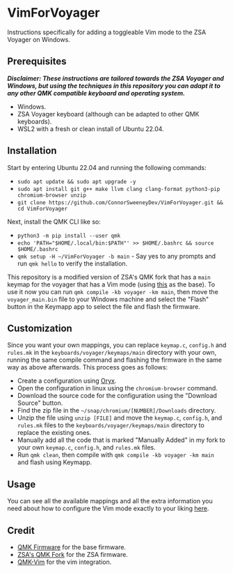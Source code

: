 # VimForVoyager
Instructions specifically for adding a toggleable Vim mode to the ZSA Voyager on Windows.

## Prerequisites
***Disclaimer: These instructions are tailored towards the ZSA Voyager and Windows, but using the techniques in this
repository you can adapt it to any other QMK compatible keyboard and operating system.***

- Windows.
- ZSA Voyager keyboard (although can be adapted to other QMK keyboards).
- WSL2 with a fresh or clean install of Ubuntu 22.04.

## Installation
Start by entering Ubuntu 22.04 and running the following commands:
- `sudo apt update && sudo apt upgrade -y`
- `sudo apt install git g++ make llvm clang clang-format python3-pip chromium-browser unzip`
- `git clone https://github.com/ConnorSweeneyDev/VimForVoyager.git && cd VimForVoyager`

Next, install the QMK CLI like so:
- `python3 -m pip install --user qmk`
- `echo 'PATH="$HOME/.local/bin:$PATH"' >> $HOME/.bashrc && source $HOME/.bashrc`
- `qmk setup -H ~/VimForVoyager -b main` - Say yes to any prompts and run `qmk hello` to verify the installation.

This repository is a modified version of ZSA's QMK fork that has a `main` keymap for the voyager that has a Vim mode
(using [this](https://configure.zsa.io/voyager/layouts/NYBN6/latest/0) as the base). To use it now you can run `qmk
compile -kb voyager -km main`, then move the `voyager_main.bin` file to your Windows machine and select the "Flash"
button in the Keymapp app to select the file and flash the firmware.

## Customization
Since you want your own mappings, you can replace `keymap.c`, `config.h` and `rules.mk` in the
`keyboards/voyager/keymaps/main` directory with your own, running the same compile command and flashing the firmware in
the same way as above afterwards. This process goes as follows:
- Create a configuration using [Oryx](https://configure.zsa.io/home).
- Open the configuration in linux using the `chromium-browser` command.
- Download the source code for the configuration using the "Download Source" button.
- Find the zip file in the `~/snap/chromium/[NUMBER]/Downloads` directory.
- Unzip the file using `unzip [FILE]` and move the `keymap.c`, `config.h`, and `rules.mk` files to the
  `keyboards/voyager/keymaps/main` directory to replace the existing ones.
- Manually add all the code that is marked "Manually Added" in my fork to your own `keymap.c`, `config.h`, and
  `rules.mk` files.
- Run `qmk clean`, then compile with `qmk compile -kb voyager -km main` and flash using Keymapp.

## Usage
You can see all the available mappings and all the extra information you need about how to configure the Vim mode
exactly to your liking [here](https://github.com/andrewjrae/qmk-vim?tab=readme-ov-file#features).

## Credit
- [QMK Firmware](https://github.com/qmk/qmk_firmware) for the base firmware.
- [ZSA's QMK Fork](https://github.com/zsa/qmk_firmware) for the ZSA firmware.
- [QMK-Vim](https://github.com/andrewjrae/qmk-vim) for the vim integration.
